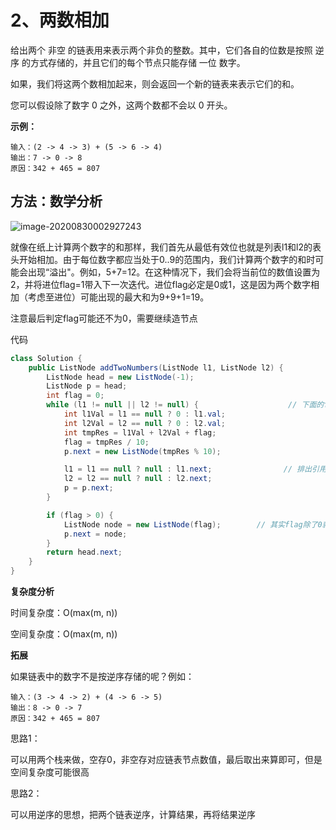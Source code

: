 # 2、两数相加

给出两个 非空 的链表用来表示两个非负的整数。其中，它们各自的位数是按照 逆序 的方式存储的，并且它们的每个节点只能存储 一位 数字。

如果，我们将这两个数相加起来，则会返回一个新的链表来表示它们的和。

您可以假设除了数字 0 之外，这两个数都不会以 0 开头。

**示例：**

```
输入：(2 -> 4 -> 3) + (5 -> 6 -> 4)
输出：7 -> 0 -> 8
原因：342 + 465 = 807
```



## 方法：数学分析

![image-20200830002927243](pictures/image-20200830002927243.png)

就像在纸上计算两个数字的和那样，我们首先从最低有效位也就是列表l1和l2的表头开始相加。由于每位数字都应当处于0..9的范围内，我们计算两个数字的和时可能会出现“溢出"。例如，5+7=12。在这种情况下，我们会将当前位的数值设置为2，并将进位flag=1带入下一次迭代。进位flag必定是0或1，这是因为两个数字相加（考虑至进位）可能出现的最大和为9+9+1=19。

注意最后判定flag可能还不为0，需要继续造节点

代码

```java
class Solution {
    public ListNode addTwoNumbers(ListNode l1, ListNode l2) {
        ListNode head = new ListNode(-1);
        ListNode p = head;
        int flag = 0;
        while (l1 != null || l2 != null) {                    // 下面的flag>0条件也可以写在这，代码更短
            int l1Val = l1 == null ? 0 : l1.val;
            int l2Val = l2 == null ? 0 : l2.val;
            int tmpRes = l1Val + l2Val + flag;
            flag = tmpRes / 10;
            p.next = new ListNode(tmpRes % 10);

            l1 = l1 == null ? null : l1.next;                // 排出引用为null，使用next报空指针异常
            l2 = l2 == null ? null : l2.next;
            p = p.next;
        }

        if (flag > 0) {
            ListNode node = new ListNode(flag);        // 其实flag除了0就是1
            p.next = node;
        }
        return head.next;
    }
}
```

**复杂度分析**

时间复杂度：O(max(m, n))

空间复杂度：O(max(m, n))

**拓展**

如果链表中的数字不是按逆序存储的呢？例如：

```
输入：(3 -> 4 -> 2) + (4 -> 6 -> 5)
输出：8 -> 0 -> 7
原因：342 + 465 = 807
```

思路1：

可以用两个栈来做，空存0，非空存对应链表节点数值，最后取出来算即可，但是空间复杂度可能很高

思路2：

可以用逆序的思想，把两个链表逆序，计算结果，再将结果逆序